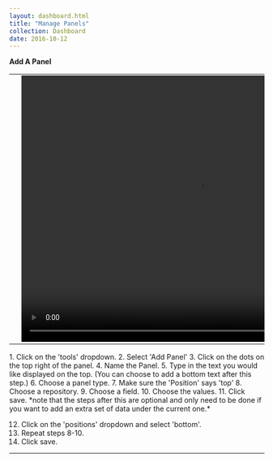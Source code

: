 ```yaml
---
layout: dashboard.html
title: "Manage Panels"
collection: Dashboard
date: 2016-10-12
---
```

**Add A Panel**

<table>
<tr>
<td width="50px"></td>
<td width="700px">
<video width="700" height="525" controls>
	<source src="/assets/video/Dashboard/How_to_create_a_panel.mp4" type="video/mp4">
	Your browser does not support the video tag.
</video>
</td>
<td width="50px"></td>
</tr>
</table>
1. Click on the 'tools' dropdown.
2. Select 'Add Panel'
3. Click on the dots on the top right of the panel.
4. Name the Panel.
5. Type in the text you would like displayed on the top. (You can choose to add a bottom text after this step.)
6. Choose a panel type.
7. Make sure the 'Position' says 'top'
8. Choose a repository.
9. Choose a field.
10. Choose the values.
11. Click save.
*note that the steps after this are optional and only need to be done if you want to add an extra set of data under the current one.*

12. Click on the 'positions' dropdown and select 'bottom'.
13. Repeat steps 8-10.
14. Click save.

---
